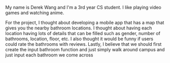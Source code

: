 My name is Derek Wang and I'm a 3rd year CS student. I like playing video games and watching anime.

For the project, I thought about developing a mobile app that has a map that gives you the nearby bathroom locations. I thought about having each location having lots of details that can be filled such as gender, number of bathrooms, location, floor, etc. I also thought it would be funny if users could rate the bathrooms with reviews. Lastly, I believe that we should first create the input bathroom function and just simply walk around campus and just input each bathroom we come across